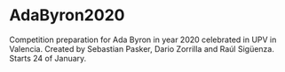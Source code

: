# AdaByron2020

Competition preparation for Ada Byron in year 2020 celebrated in UPV in Valencia. Created by Sebastian Pasker, Dario Zorrilla and Raúl Sigüenza. Starts 24 of January.
